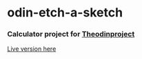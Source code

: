 # odin-etch-a-sketch
### Calculator project for [Theodinproject](https://www.theodinproject.com/)

[Live version here](https://xandernesta.github.io/odin-calculator)
